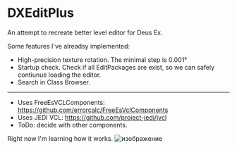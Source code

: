 # DXEditPlus
An attempt to recreate better level editor for Deus Ex.

Some features I've alreadsy implemented:
* High-precision texture rotation. The minimal step is 0.001°
* Startup check. Check if all EditPackages are exist, so we can safely contiunue loading the editor.
* Search in Class Browser.

___

* Uses FreeEsVCLComponents: https://github.com/errorcalc/FreeEsVclComponents
* Uses JEDI VCL: https://github.com/project-jedi/jvcl
* ToDo: decide with other components.


Right now I'm learning how it works.
![изображение](https://github.com/user-attachments/assets/31e08a00-f99f-4aa4-9694-8dd01bdd0b7a)

